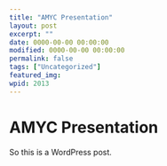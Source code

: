 ```yaml
---
title: "AMYC Presentation"
layout: post
excerpt: ""
date: 0000-00-00 00:00:00
modified: 0000-00-00 00:00:00
permalink: false
tags: ["Uncategorized"]
featured_img: 
wpid: 2013
---
```


# AMYC Presentation

So this is a WordPress post.